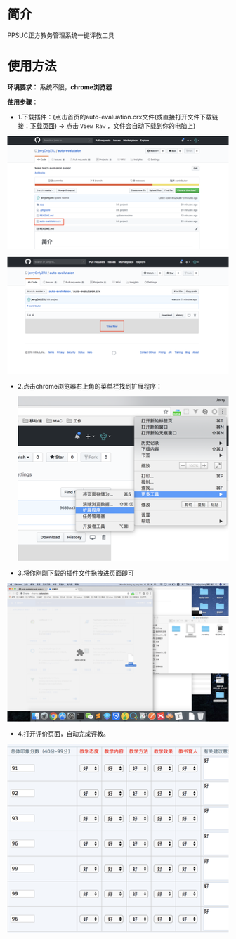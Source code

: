 # 简介

PPSUC正方教务管理系统一键评教工具

# 使用方法

**环境要求：** 系统不限，**chrome浏览器**

**使用步骤**：

* 1.下载插件：(点击首页的auto-evaluation.crx文件(或直接打开文件下载链接：[下载页面](https://github.com/jerryOnlyZRJ/auto-evalutaion/blob/master/auto-evaluation.crx)) -> 点击 `View Raw` ，文件会自动下载到你的电脑上)

![download-index](images/download-index.png)

![download](images/download.png)

* 2.点击chrome浏览器右上角的菜单栏找到扩展程序：

  ![add2chrome](images/add2chrome.png)

* 3.将你刚刚下载的插件文件拖拽进页面即可

![install-extension](images/install-extension.png)

* 4.打开评价页面，自动完成评教。

![auto-result](images/auto-result.png)